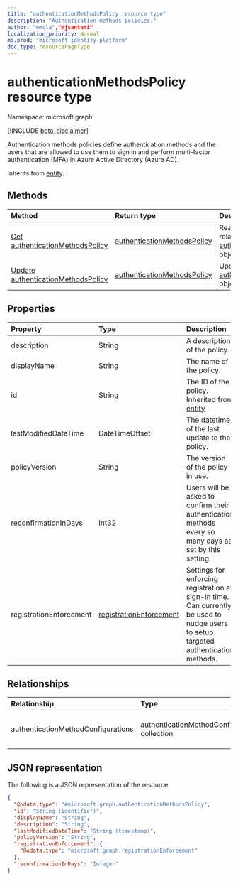 ```yaml
---
title: "authenticationMethodsPolicy resource type"
description: "Authentication methods policies."
author: "mmcla","mjsantani"
localization_priority: Normal
ms.prod: "microsoft-identity-platform"
doc_type: resourcePageType
---
```


# authenticationMethodsPolicy resource type

Namespace: microsoft.graph

[!INCLUDE [beta-disclaimer](../../includes/beta-disclaimer.md)]

Authentication methods policies define authentication methods and the users that are allowed to use them to sign in and perform multi-factor authentication (MFA) in Azure Active Directory (Azure AD).


Inherits from [entity](../resources/entity.md).

## Methods
|Method|Return type|Description|
|:---|:---|:---|
|[Get authenticationMethodsPolicy](../api/authenticationmethodspolicy-get.md)|[authenticationMethodsPolicy](../resources/authenticationmethodspolicy.md)|Read the properties and relationships of an [authenticationMethodsPolicy](../resources/authenticationmethodspolicy.md) object.|
|[Update authenticationMethodsPolicy](../api/authenticationmethodspolicy-update.md)|[authenticationMethodsPolicy](../resources/authenticationmethodspolicy.md)|Update the properties of an [authenticationMethodsPolicy](../resources/authenticationmethodspolicy.md) object.|

## Properties
|Property|Type|Description|
|:---|:---|:---|
|description|String|A description of the policy|
|displayName|String|The name of the policy.|
|id|String|The ID of the policy. Inherited from [entity](../resources/entity.md)|
|lastModifiedDateTime|DateTimeOffset|The datetime of the last update to the policy.|
|policyVersion|String|The version of the policy in use.|
|reconfirmationInDays|Int32|Users will be asked to confirm their authentication methods every so many days as set by this setting.|
|registrationEnforcement|[registrationEnforcement](../resources/registrationenforcement.md)|Settings for enforcing registration at sign-in time. Can currently be used to nudge users to setup targeted authentication methods.|

## Relationships
|Relationship|Type|Description|
|:---|:---|:---|
|authenticationMethodConfigurations|[authenticationMethodConfiguration](../resources/authenticationmethodconfiguration.md) collection|Settings for each authentication method.|

## JSON representation
The following is a JSON representation of the resource.
<!-- {
  "blockType": "resource",
  "keyProperty": "id",
  "@odata.type": "microsoft.graph.authenticationMethodsPolicy",
  "baseType": "microsoft.graph.entity",
  "openType": false
}
-->
``` json
{
  "@odata.type": "#microsoft.graph.authenticationMethodsPolicy",
  "id": "String (identifier)",
  "displayName": "String",
  "description": "String",
  "lastModifiedDateTime": "String (timestamp)",
  "policyVersion": "String",
  "registrationEnforcement": {
    "@odata.type": "microsoft.graph.registrationEnforcement"
  },
  "reconfirmationInDays": "Integer"
}
```

